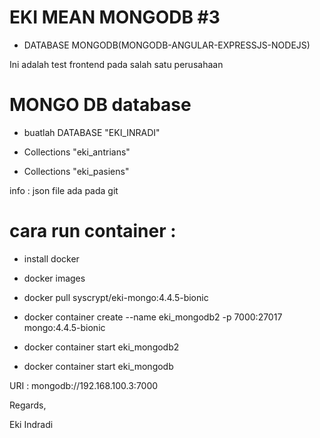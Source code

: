 # EKI MEAN MONGODB #3


- DATABASE MONGODB(MONGODB-ANGULAR-EXPRESSJS-NODEJS)


Ini adalah test frontend pada salah satu perusahaan




# MONGO DB database
- buatlah DATABASE "EKI_INRADI"

- Collections "eki_antrians"

- Collections "eki_pasiens"


info : json file ada pada git



# cara run container :

- install docker 

- docker images

- docker pull syscrypt/eki-mongo:4.4.5-bionic

- docker container create --name eki_mongodb2 -p 7000:27017 mongo:4.4.5-bionic

- docker container start eki_mongodb2

- docker container start eki_mongodb

URI : mongodb://192.168.100.3:7000





Regards,

Eki Indradi